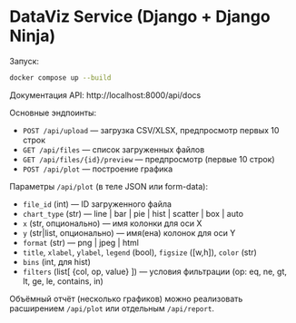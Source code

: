 # DataViz Service (Django + Django Ninja)

Запуск:

```bash
docker compose up --build
```

Документация API: http://localhost:8000/api/docs

Основные эндпоинты:
- `POST /api/upload` — загрузка CSV/XLSX, предпросмотр первых 10 строк
- `GET /api/files` — список загруженных файлов
- `GET /api/files/{id}/preview` — предпросмотр (первые 10 строк)
- `POST /api/plot` — построение графика

Параметры `/api/plot` (в теле JSON или form-data):
- `file_id` (int) — ID загруженного файла
- `chart_type` (str) — line | bar | pie | hist | scatter | box | auto
- `x` (str, опционально) — имя колонки для оси X
- `y` (str|list, опционально) — имя(ена) колонок для оси Y
- `format` (str) — png | jpeg | html
- `title`, `xlabel`, `ylabel`, `legend` (bool), `figsize` ([w,h]), `color` (str)
- `bins` (int, для hist)
- `filters` (list[ {col, op, value} ]) — условия фильтрации (op: eq, ne, gt, lt, ge, le, contains, in)

Объёмный отчёт (несколько графиков) можно реализовать расширением `/api/plot` или отдельным `/api/report`.
